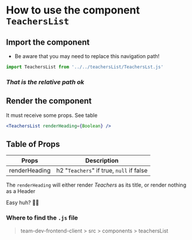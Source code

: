 # How to use the component `TeachersList`

## Import the component

- Be aware that you may need to replace this navigation path!

```js
import TeachersList from '../../teachersList/TeachersLst.js'
```

### _That is the relative path ok_

## Render the component

It must receive some props. See table

```jsx
<TeachersList renderHeading={Boolean} />
```

## Table of Props

| Props         | Description                              |
| ------------- | ---------------------------------------- |
| renderHeading | h2 "`Teachers`" if true, `null` if false |

The `renderHeading` will either render _Teachers_ as its title, or render nothing as a Header

Easy huh? 🧙‍♂️

### Where to find the `.js` file

> team-dev-frontend-client > src > components > teachersList
